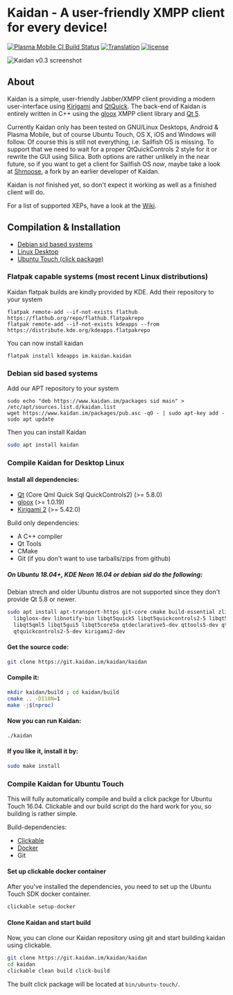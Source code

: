 # Kaidan - A user-friendly XMPP client for every device!

[![Plasma Mobile CI Build Status](https://img.shields.io/jenkins/s/http/mobile.neon.pangea.pub:8080/job/xenial_unstable_KaidanIM_kaidan-packaging-deb.svg)](http://mobile.neon.pangea.pub:8080/job/xenial_unstable_KaidanIM_kaidan-packaging-deb)
[![Translation](https://hosted.weblate.org/widgets/kaidan/-/svg-badge.svg)](https://hosted.weblate.org/projects/kaidan/translations/)
[![license](https://img.shields.io/badge/License-GPLv3%2B%20%2F%20CC%20BY--SA%204.0-blue.svg)](https://raw.githubusercontent.com/kaidanim/kaidan/master/LICENSE)

![Kaidan v0.3 screenshot](https://git.kaidan.im/kaidan/kaidan/uploads/da4886ea50581517bde0278a804b311c/kaidan-screenshot-0.3.png)

## About

Kaidan is a simple, user-friendly Jabber/XMPP client providing a modern user-interface using
[Kirigami](https://techbase.kde.org/Kirigami) and [QtQuick](http://wiki.qt.io/Qt_Quick). The back-end of
Kaidan is entirely written in C++ using the [gloox](https://camaya.net/gloox/) XMPP client library and
[Qt 5](https://www.qt.io/).

Currently Kaidan only has been tested on GNU/Linux Desktops, Android & Plasma Mobile, but of course
Ubuntu Touch, OS X, iOS and Windows will follow. Of course this is still not everything, i.e. Sailfish OS
is missing. To support that we need to wait for a proper QtQuickControls 2 style for it or rewrite the GUI
using Silica. Both options are rather unlikely in the near future, so if you want to get a client for
Sailfish OS _now_, maybe take a look at [Shmoose](https://github.com/geobra/harbour-shmoose), a fork by an
earlier developer of Kaidan.

Kaidan is *not* finished yet, so don't expect it working as well as a finished client will do.

For a list of supported XEPs, have a look at the [Wiki](https://github.com/KaidanIM/Kaidan/wiki/Supported-XMPP-Extension-Protocols-(XEPs)).

## Compilation & Installation

* [Debian sid based systems](#debian-sid-based-systems)
* [Linux Desktop](#compile-kaidan-for-desktop-linux)
* [Ubuntu Touch (click package)](#compile-kaidan-for-ubuntu-touch)


### Flatpak capable systems (most recent Linux distributions)

Kaidan flatpak builds are kindly provided by KDE. Add their repository to your system
```
flatpak remote-add --if-not-exists flathub https://flathub.org/repo/flathub.flatpakrepo
flatpak remote-add --if-not-exists kdeapps --from https://distribute.kde.org/kdeapps.flatpakrepo
```

You can now install kaidan

```
flatpak install kdeapps im.kaidan.kaidan
```

### Debian sid based systems

Add our APT repository to your system

```
sudo echo "deb https://www.kaidan.im/packages sid main" > /etc/apt/sources.list.d/kaidan.list
wget https://www.kaidan.im/packages/pub.asc -qO - | sudo apt-key add -
sudo apt update
```

Then you can install Kaidan

```bash
sudo apt install kaidan
```

### Compile Kaidan for Desktop Linux

#### Install all dependencies:
 * [Qt](http://doc.qt.io/qt-5/build-sources.html) (Core Qml Quick Sql QuickControls2) (>= 5.8.0)
 * [gloox](https://camaya.net/gloox/download/) (>= 1.0.19)
 * [Kirigami 2](https://phabricator.kde.org/source/kirigami/) (>= 5.42.0)

Build only dependencies:
 * A C++ compiler
 * Qt Tools
 * CMake
 * Git (if you don't want to use tarballs/zips from github)

##### On Ubuntu *18.04+*, KDE Neon 16.04 or debian *sid* do the following:

Debian strech and older Ubuntu distros are not supported since they don't provide Qt 5.8 or newer.

```bash
sudo apt install apt-transport-https git-core cmake build-essential zlib1g-dev \
  libgloox-dev libnotify-bin libqt5quick5 libqt5quickcontrols2-5 libqt5quickwidgets5 \
  libqt5qml5 libqt5gui5 libqt5core5a qtdeclarative5-dev qttools5-dev qt5-default \
  qtquickcontrols2-5-dev kirigami2-dev
```

#### Get the source code:

```bash
git clone https://git.kaidan.im/kaidan/kaidan
```

#### Compile it:

```bash
mkdir kaidan/build ; cd kaidan/build
cmake .. -DI18N=1
make -j$(nproc)
```

#### Now you can run Kaidan:

```bash
./kaidan
```

#### If you like it, install it by:

```bash
sudo make install
```

### Compile Kaidan for Ubuntu Touch

This will fully automatically compile and build a click packge for Ubuntu Touch 16.04. Clickable and our
build script do the hard work for you, so building is rather simple.

Build-dependencies:
 * [Clickable](https://github.com/bhdouglass/clickable)
 * [Docker](https://www.docker.com/)
 * Git

#### Set up clickable docker container

After you've installed the dependencies, you need to set up the Ubuntu Touch SDK docker container.

```bash
clickable setup-docker
```

#### Clone Kaidan and start build

Now, you can clone our Kaidan repository using git and start building kaidan using clickable.

```bash
git clone https://git.kaidan.im/kaidan/kaidan
cd kaidan
clickable clean build click-build
```

The built click package will be located at `bin/ubuntu-touch/`.
